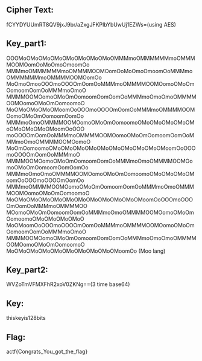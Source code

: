 ## **Cipher Text**:
fCYYDYUUmRT8QV9jxJ9br/aZxgJFKPIbYbUwUj1EZWs=(using AES)
## **Key_part1:** 
OOOMoOMoOMoOMoOMoOMoOMoOMoOMMMmoOMMMMMMmoOMMMMOOMOomOoMoOmoOmoomOo
MMMmoOMMMMMMmoOMMMMOOMOomOoMoOmoOmoomOoMMMmoOMMMMMMmoOMMMMOOMOomOo
MoOmoOmooOOOmoOOOOmOomOoMMMmoOMMMMOOMOomoOMoOmOomoomOomOoMMMmoOmoO
MMMMOOMOomoOMoOmOomoomOomOomOoMMMmoOmoOmoOMMMMOOMOomoOMoOmOomoomoO
MoOMoOMoOMoOMoomOoOOOmoOOOOmOomOoMMMmoOMMMMOOMOomoOMoOmOomoomOomOo
MMMmoOmoOMMMMOOMOomoOMoOmOomoomoOMoOMoOMoOMoOMoOMoOMoOMoOMoomOoOOO
moOOOOmOomOoMMMmoOMMMMOOMOomoOMoOmOomoomOomOoMMMmoOmoOMMMMOOMOomoO
MoOmOomoomoOMoOMoOMoOMoOMoOMoOMoOMoOMoOMoomOoOOOmoOOOOmOomOoMMMmoO
MMMMOOMOomoOMoOmOomoomOomOoMMMmoOmoOMMMMOOMOomoOMoOmOomoomOomOomOo
MMMmoOmoOmoOMMMMOOMOomoOMoOmOomoomoOMoOMoOMoOMoomOoOOOmoOOOOmOomOo
MMMmoOMMMMOOMOomoOMoOmOomoomOomOoMMMmoOmoOMMMMOOMOomoOMoOmOomoomoO
MoOMoOMoOMoOMoOMoOMoOMoOMoOMoOMoOMoomOoOOOmoOOOOmOomOoMMMmoOMMMMOO
MOomoOMoOmOomoomOomOoMMMmoOmoOMMMMOOMOomoOMoOmOomoomoOMoOMoOMoOMoO
MoOMoomOoOOOmoOOOOmOomOoMMMmoOMMMMOOMOomoOMoOmOomoomOomOoMMMmoOmoO
MMMMOOMOomoOMoOmOomoomOomOomOoMMMmoOmoOmoOMMMMOOMOomoOMoOmOomoomoO
MoOMoOMoOMoOMoOMoOMoOMoOMoOMoomOo
(Moo lang)


## **Key_part2:**
 WVZoTmVFMXFhR2xoV0ZKNg==(3 time base64)

## **Key**:
thiskeyis128bits

## **Flag:**
actf{Congrats_You_got_the_flag}